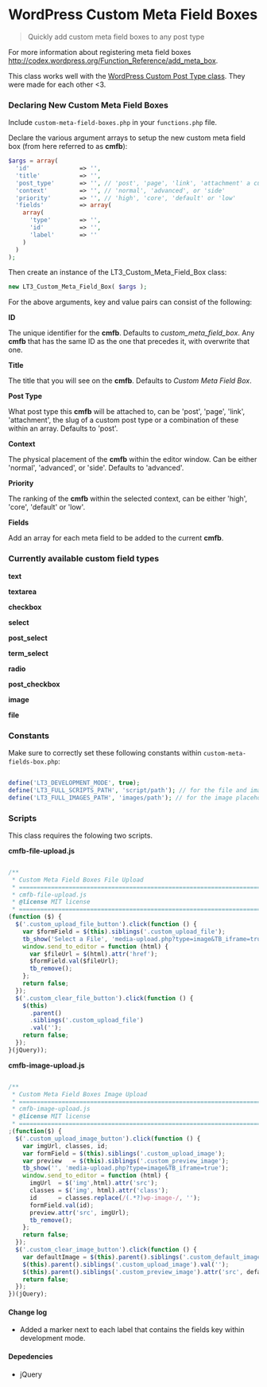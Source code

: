 # WordPress Custom Meta Field Boxes

> Quickly add custom meta field boxes to any post type

For more information about registering meta field boxes http://codex.wordpress.org/Function_Reference/add_meta_box.

This class works well with the [WordPress Custom Post Type class](https://github.com/beaucharman/wordpress-custom-post-type). They were made for each other <3.

### Declaring New Custom Meta Field Boxes

Include `custom-meta-field-boxes.php` in your `functions.php` file.

Declare the various argument arrays to setup the new custom meta field box (from here referred to as **cmfb**):

```php
$args = array(
  'id'              => '',
  'title'           => '',
  'post_type'       => '', // 'post', 'page', 'link', 'attachment' a custom post type slug, or array
  'context'         => '', // 'normal', 'advanced', or 'side'
  'priority'        => '', // 'high', 'core', 'default' or 'low'
  'fields'          => array(
    array(
      'type'        => '',
      'id'          => '',
      'label'       => ''
    )
  )
);
```

Then create an instance of the LT3_Custom_Meta_Field_Box class:

```php
new LT3_Custom_Meta_Field_Box( $args );
```

For the above arguments, key and value pairs can consist of the following:

**ID**

The unique identifier for the **cmfb**. Defaults to *custom_meta_field_box*. Any **cmfb** that has the same ID as the one that precedes it, with overwrite that one.

**Title**

The title that you will see on the **cmfb**. Defaults to *Custom Meta Field Box*.

**Post Type**

What post type this **cmfb** will be attached to, can be 'post', 'page', 'link', 'attachment', the slug of a custom post type or a combination of these within an array. Defaults to 'post'.

**Context**

The physical placement of the **cmfb** within the editor window. Can be either 'normal', 'advanced', or 'side'. Defaults to 'advanced'.

**Priority**

The ranking of the **cmfb** within the selected context, can be either 'high', 'core', 'default' or 'low'.

**Fields**

Add an array for each meta field to be added to the current **cmfb**.

### Currently available custom field types

**text**

**textarea**

**checkbox**

**select**

**post_select**

**term_select**

**radio**

**post_checkbox**

**image**

**file**

### Constants

Make sure to correctly set these following constants within `custom-meta-fields-box.php`:

```php

define('LT3_DEVELOPMENT_MODE', true);
define('LT3_FULL_SCRIPTS_PATH', 'script/path'); // for the file and image upload scripts
define('LT3_FULL_IMAGES_PATH', 'images/path'); // for the image placeholder

```

### Scripts

This class requires the folowing two scripts.

**cmfb-file-upload.js**

```javascript

/**
 * Custom Meta Field Boxes File Upload
 * ========================================================================
 * cmfb-file-upload.js
 * @license MIT license
 * ======================================================================== */
(function ($) {
  $('.custom_upload_file_button').click(function () {
    var $formField = $(this).siblings('.custom_upload_file');
    tb_show('Select a File', 'media-upload.php?type=image&TB_iframe=true');
    window.send_to_editor = function (html) {
      var $fileUrl = $(html).attr('href');
      $formField.val($fileUrl);
      tb_remove();
    };
    return false;
  });
  $('.custom_clear_file_button').click(function () {
    $(this)
      .parent()
      .siblings('.custom_upload_file')
      .val('');
    return false;
  });
}(jQuery));

```

**cmfb-image-upload.js**

```javascript

/**
 * Custom Meta Field Boxes Image Upload
 * ========================================================================
 * cmfb-image-upload.js
 * @license MIT license
 * ======================================================================== */
;(function($) {
  $('.custom_upload_image_button').click(function () {
    var imgUrl, classes, id;
    var formField = $(this).siblings('.custom_upload_image');
    var preview   = $(this).siblings('.custom_preview_image');
    tb_show('', 'media-upload.php?type=image&TB_iframe=true');
    window.send_to_editor = function (html) {
      imgUrl  = $('img',html).attr('src');
      classes = $('img', html).attr('class');
      id      = classes.replace(/(.*?)wp-image-/, '');
      formField.val(id);
      preview.attr('src', imgUrl);
      tb_remove();
    };
    return false;
  });
  $('.custom_clear_image_button').click(function () {
    var defaultImage = $(this).parent().siblings('.custom_default_image').val();
    $(this).parent().siblings('.custom_upload_image').val('');
    $(this).parent().siblings('.custom_preview_image').attr('src', defaultImage);
    return false;
  });
})(jQuery);

```

#### Change log
- Added a marker next to each label that contains the fields key within development mode.

#### Depedencies
- jQuery
